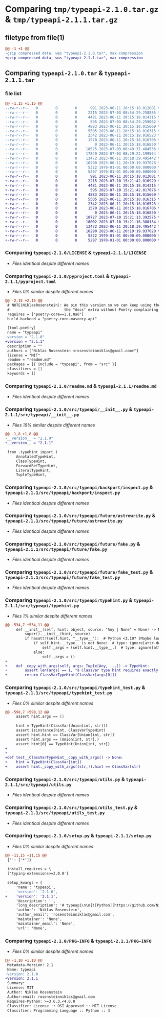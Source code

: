 # Comparing `tmp/typeapi-2.1.0.tar.gz` & `tmp/typeapi-2.1.1.tar.gz`

## filetype from file(1)

```diff
@@ -1 +1 @@
-gzip compressed data, was "typeapi-2.1.0.tar", max compression
+gzip compressed data, was "typeapi-2.1.1.tar", max compression
```

## Comparing `typeapi-2.1.0.tar` & `typeapi-2.1.1.tar`

### file list

```diff
@@ -1,15 +1,15 @@
--rw-r--r--   0        0        0      991 2023-06-11 20:15:18.012081 typeapi-2.1.0/LICENSE
--rw-r--r--   0        0        0     2215 2023-07-03 08:54:29.258885 typeapi-2.1.0/pyproject.toml
--rw-r--r--   0        0        0     4481 2023-06-11 20:15:18.014315 typeapi-2.1.0/readme.md
--rw-r--r--   0        0        0      595 2023-07-03 08:54:29.259062 typeapi-2.1.0/src/typeapi/__init__.py
--rw-r--r--   0        0        0     4883 2023-06-11 20:15:18.015669 typeapi-2.1.0/src/typeapi/backport/inspect.py
--rw-r--r--   0        0        0     5505 2023-06-11 20:15:18.016315 typeapi-2.1.0/src/typeapi/future/astrewrite.py
--rw-r--r--   0        0        0     2342 2023-06-11 20:15:18.016523 typeapi-2.1.0/src/typeapi/future/fake.py
--rw-r--r--   0        0        0     1570 2023-06-11 20:15:18.016706 typeapi-2.1.0/src/typeapi/future/fake_test.py
--rw-r--r--   0        0        0        0 2023-06-11 20:15:18.016850 typeapi-2.1.0/src/typeapi/py.typed
--rw-r--r--   0        0        0    18525 2023-07-03 08:49:37.484536 typeapi-2.1.0/src/typeapi/typehint.py
--rw-r--r--   0        0        0    17849 2023-07-03 08:29:22.199564 typeapi-2.1.0/src/typeapi/typehint_test.py
--rw-r--r--   0        0        0    13472 2023-06-11 20:18:39.495442 typeapi-2.1.0/src/typeapi/utils.py
--rw-r--r--   0        0        0    16290 2023-06-11 20:19:19.937028 typeapi-2.1.0/src/typeapi/utils_test.py
--rw-r--r--   0        0        0     5322 1970-01-01 00:00:00.000000 typeapi-2.1.0/setup.py
--rw-r--r--   0        0        0     5297 1970-01-01 00:00:00.000000 typeapi-2.1.0/PKG-INFO
+-rw-r--r--   0        0        0      991 2023-06-11 20:15:18.012081 typeapi-2.1.1/LICENSE
+-rw-r--r--   0        0        0     2215 2023-07-10 15:21:42.016929 typeapi-2.1.1/pyproject.toml
+-rw-r--r--   0        0        0     4481 2023-06-11 20:15:18.014315 typeapi-2.1.1/readme.md
+-rw-r--r--   0        0        0      595 2023-07-10 15:21:42.017076 typeapi-2.1.1/src/typeapi/__init__.py
+-rw-r--r--   0        0        0     4883 2023-06-11 20:15:18.015669 typeapi-2.1.1/src/typeapi/backport/inspect.py
+-rw-r--r--   0        0        0     5505 2023-06-11 20:15:18.016315 typeapi-2.1.1/src/typeapi/future/astrewrite.py
+-rw-r--r--   0        0        0     2342 2023-06-11 20:15:18.016523 typeapi-2.1.1/src/typeapi/future/fake.py
+-rw-r--r--   0        0        0     1570 2023-06-11 20:15:18.016706 typeapi-2.1.1/src/typeapi/future/fake_test.py
+-rw-r--r--   0        0        0        0 2023-06-11 20:15:18.016850 typeapi-2.1.1/src/typeapi/py.typed
+-rw-r--r--   0        0        0    18727 2023-07-10 15:21:13.392575 typeapi-2.1.1/src/typeapi/typehint.py
+-rw-r--r--   0        0        0    18002 2023-07-10 15:21:16.380134 typeapi-2.1.1/src/typeapi/typehint_test.py
+-rw-r--r--   0        0        0    13472 2023-06-11 20:18:39.495442 typeapi-2.1.1/src/typeapi/utils.py
+-rw-r--r--   0        0        0    16290 2023-06-11 20:19:19.937028 typeapi-2.1.1/src/typeapi/utils_test.py
+-rw-r--r--   0        0        0     5322 1970-01-01 00:00:00.000000 typeapi-2.1.1/setup.py
+-rw-r--r--   0        0        0     5297 1970-01-01 00:00:00.000000 typeapi-2.1.1/PKG-INFO
```

### Comparing `typeapi-2.1.0/LICENSE` & `typeapi-2.1.1/LICENSE`

 * *Files identical despite different names*

### Comparing `typeapi-2.1.0/pyproject.toml` & `typeapi-2.1.1/pyproject.toml`

 * *Files 0% similar despite different names*

```diff
@@ -2,15 +2,15 @@
 # NOTE(NiklasRosenstein): We pin this version so we can keep using the old way that Slap supports installing
 #                         the "docs" extra without Poetry complaining about invalid format of the requirements.
 requires = ["poetry-core==1.1.0a6"]
 build-backend = "poetry.core.masonry.api"
 
 [tool.poetry]
 name = "typeapi"
-version = "2.1.0"
+version = "2.1.1"
 description = ""
 authors = ["Niklas Rosenstein <rosensteinniklas@gmail.com>"]
 license = "MIT"
 readme = "readme.md"
 packages = [{ include = "typeapi", from = "src" }]
 classifiers = []
 keywords = []
```

### Comparing `typeapi-2.1.0/readme.md` & `typeapi-2.1.1/readme.md`

 * *Files identical despite different names*

### Comparing `typeapi-2.1.0/src/typeapi/__init__.py` & `typeapi-2.1.1/src/typeapi/__init__.py`

 * *Files 16% similar despite different names*

```diff
@@ -1,8 +1,8 @@
-__version__ = "2.1.0"
+__version__ = "2.1.1"
 
 from .typehint import (
     AnnotatedTypeHint,
     ClassTypeHint,
     ForwardRefTypeHint,
     LiteralTypeHint,
     TupleTypeHint,
```

### Comparing `typeapi-2.1.0/src/typeapi/backport/inspect.py` & `typeapi-2.1.1/src/typeapi/backport/inspect.py`

 * *Files identical despite different names*

### Comparing `typeapi-2.1.0/src/typeapi/future/astrewrite.py` & `typeapi-2.1.1/src/typeapi/future/astrewrite.py`

 * *Files identical despite different names*

### Comparing `typeapi-2.1.0/src/typeapi/future/fake.py` & `typeapi-2.1.1/src/typeapi/future/fake.py`

 * *Files identical despite different names*

### Comparing `typeapi-2.1.0/src/typeapi/future/fake_test.py` & `typeapi-2.1.1/src/typeapi/future/fake_test.py`

 * *Files identical despite different names*

### Comparing `typeapi-2.1.0/src/typeapi/typehint.py` & `typeapi-2.1.1/src/typeapi/typehint.py`

 * *Files 1% similar despite different names*

```diff
@@ -534,7 +534,11 @@
     def __init__(self, hint: object, source: "Any | None" = None) -> None:
         super().__init__(hint, source)
         if hasattr(self.hint, "__type__"):  # Python <3.10? (Maybe lower)
             if self.hint.__type__ is not None:  # type: ignore[attr-defined]
                 self._args = (self.hint.__type__,)  # type: ignore[attr-defined]
             else:
                 self._args = ()
+
+    def _copy_with_args(self, args: Tuple[Any, ...]) -> TypeHint:
+        assert len(args) == 1, "a ClassVar type hint requires exactly one argument"
+        return ClassVarTypeHint(ClassVar[args[0]])
```

### Comparing `typeapi-2.1.0/src/typeapi/typehint_test.py` & `typeapi-2.1.1/src/typeapi/typehint_test.py`

 * *Files 0% similar despite different names*

```diff
@@ -598,7 +598,12 @@
     assert hint.args == ()
 
     hint = TypeHint(ClassVar[Union[int, str]])
     assert isinstance(hint, ClassVarTypeHint)
     assert hint.hint == ClassVar[Union[int, str]]
     assert hint.args == (Union[int, str],)
     assert hint[0] == TypeHint(Union[int, str])
+
+
+def test__ClassVarTypeHint__copy_with_args() -> None:
+    hint = TypeHint(ClassVar[int])
+    assert hint._copy_with_args((str,)).hint == ClassVar[str]
```

### Comparing `typeapi-2.1.0/src/typeapi/utils.py` & `typeapi-2.1.1/src/typeapi/utils.py`

 * *Files identical despite different names*

### Comparing `typeapi-2.1.0/src/typeapi/utils_test.py` & `typeapi-2.1.1/src/typeapi/utils_test.py`

 * *Files identical despite different names*

### Comparing `typeapi-2.1.0/setup.py` & `typeapi-2.1.1/setup.py`

 * *Files 0% similar despite different names*

```diff
@@ -11,15 +11,15 @@
 {'': ['*']}
 
 install_requires = \
 ['typing-extensions>=3.0.0']
 
 setup_kwargs = {
     'name': 'typeapi',
-    'version': '2.1.0',
+    'version': '2.1.1',
     'description': '',
     'long_description': '# typeapi\n\n[![Python](https://github.com/NiklasRosenstein/python-typeapi/actions/workflows/python.yml/badge.svg)](https://github.com/NiklasRosenstein/python-typeapi/actions/workflows/python.yml)\n\n  [PEP484]: https://peps.python.org/pep-0484/\n  [PEP585]: https://peps.python.org/pep-0585/\n  [PEP604]: https://peps.python.org/pep-0604/\n\n__Compatibility__: Python 3.6.3+\n\nThe `typeapi` package provides an object-oriented interface for introspecting [PEP484][] type hints at runtime,\nincluding forward references that make use of the more recent [PEP585][] and [PEP604][] type hint features in\nPython versions that don\'t natively support them.\n\nThe main API of this module is comprised of:\n\n* `typeapi.TypeHint()` &ndash; A class to parse low-level type hints and present them in a consistent, object-oriented API.\n* `typeapi.get_annotations()` &ndash; Retrieve an object\'s `__annotations__` with support for evaluating future type hints ([PEP585][], [PEP604][]).\n\nThe following kinds of type hints are currently supported:\n\n| Concrete type | Description | Added in |\n| ------------- | ----------- | -------- |\n| `ClassTypeHint` | For any normal or generic type as well as `typing.Any`. Provides access to the underlying type, the type arguments and parameters, if any. | 1.0.0 |\n| `UnionTypeHint` | Represents `Union` type hint and gives access to the union members. | 1.0.0 |\n| `LiteralTypeHint` | Represents a `Literal` type hint and gives access to the literal values. | 1.0.0 |\n| `AnnotatedTypeHint` | Represents an `Annotated` type hint and gives access to the annotated type as well as the metadata. | 1.0.0 |\n| `TypeVarTypeHint` | Represents a `TypeVar` type hint and gives an interface to access the variable\'s metadata (such as constarints, variance, ...). | 1.0.0 |\n| `ForwardRefTypeHint` | Represents a forward reference. Can be evaluated in Python 3.6+ even if it contains [PEP585][] and [PEP604][] expressions. <sup>1)</sup> | 1.0.0, future support in 1.3.0 |\n| `TupleTypeHint` | Reperesents a `Tuple` type hint, allowing you to differentiate between repeated and explicitly sized tuples. | 1.2.0 |\n\n<sup>1)</sup> New-style type union evaluation will continue to return a `typing.Union`, even if the same syntax\nevaluated natively by Python 3.10+ results in a `types.UnionType`.\n\n## Examples\n\nInspect a `List[int]` type hint:\n\n```py\n# cat <<EOF | python -\nfrom typeapi import ClassTypeHint, TypeHint\nfrom typing import List\n\nhint = TypeHint(List[int])\nassert isinstance(hint, ClassTypeHint)\nassert hint.type is list\n\nitem_hint = hint[0]\nassert isinstance(item_hint, ClassTypeHint)\nassert item_hint.type is int\n```\n\nRetrieve the metadata from an `Annotated[...]` type hint:\n\n```py\n# cat <<EOF | python -\nfrom typeapi import AnnotatedTypeHint, ClassTypeHint, TypeHint\nfrom typing_extensions import Annotated\n\nhint = TypeHint(Annotated[int, 42])\nassert isinstance(hint, AnnotatedTypeHint)\nassert hint.type is int\nassert hint.metadata == (42,)\n\nsub_hint = hint[0]\nassert isinstance(sub_hint, ClassTypeHint)\nassert sub_hint.type is int\n```\n\nParameterize one type hint with the parameterization of a generic alias:\n\n```py\n# cat <<EOF | python -\nfrom dataclasses import dataclass\nfrom typeapi import ClassTypeHint, TypeHint\nfrom typing import Generic, TypeVar\nfrom typing_extensions import Annotated\n\nT = TypeVar("T")\n\n@dataclass\nclass MyGeneric(Generic[T]):\n  value: T\n\nhint = TypeHint(MyGeneric[int])\nassert isinstance(hint, ClassTypeHint)\nassert hint.get_parameter_map() == {T: int}\n\nmember_hint = TypeHint(T).parameterize(hint.get_parameter_map())\nassert isinstance(member_hint, ClassTypeHint)\nassert member_hint.type is int\n```\n\nEvaluate forward references with `get_annotations()`:\n\n```py\n# cat <<EOF | python -\nfrom typeapi import get_annotations\nfrom typing import Optional\nfrom sys import version_info\n\nclass MyType:\n  a: "str | None"\n\nannotations = get_annotations(MyType)\n\nif version_info[:2] < (3, 10):\n  assert annotations == {"a": Optional[str]}\nelse:\n  assert annotations == {"a": str | None}\n```\n\nEvaluating forward references with the `TypeHint` API:\n\n```py\n# cat <<EOF | python -\nfrom typeapi import ClassTypeHint, ForwardRefTypeHint, TypeHint\n\nMyVector = "list[MyType]"\n\nclass MyType:\n  pass\n\nhint = TypeHint(MyVector).evaluate(globals())\nprint(hint)  # TypeHint(typing.List[__main__.MyType])\nassert isinstance(hint, ClassTypeHint)\nassert hint.type is list\n\nitem_hint = hint[0]\nassert isinstance(item_hint, ClassTypeHint)\nassert item_hint.type is MyType\n```\n',
     'author': 'Niklas Rosenstein',
     'author_email': 'rosensteinniklas@gmail.com',
     'maintainer': 'None',
     'maintainer_email': 'None',
     'url': 'None',
```

### Comparing `typeapi-2.1.0/PKG-INFO` & `typeapi-2.1.1/PKG-INFO`

 * *Files 0% similar despite different names*

```diff
@@ -1,10 +1,10 @@
 Metadata-Version: 2.1
 Name: typeapi
-Version: 2.1.0
+Version: 2.1.1
 Summary: 
 License: MIT
 Author: Niklas Rosenstein
 Author-email: rosensteinniklas@gmail.com
 Requires-Python: >=3.6.3,<4.0.0
 Classifier: License :: OSI Approved :: MIT License
 Classifier: Programming Language :: Python :: 3
```

